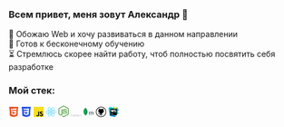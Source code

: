 ### Всем привет, меня зовут Александр 👋

🖤 Обожаю Web и хочу развиваться в данном направлении  
🤯 Готов к бесконечному обучению  
⏳ Стремлюсь скорее найти работу, чтоб полностью посвятить себя разработке  

### Мой стек:
<a href="#"><img alt="html5" src="images/html.svg" width="18"></a>
<a href="#"><img alt="css" src="images/css.svg" width="18"></a>
<a href="#"><img alt="js" src="images/js.svg" width="18"></a>
<a href="#"><img alt="react" src="images/react.svg" width="18"></a>
<a href="#"><img alt="nodejs" src="images/nodejs.svg" width="18"></a>
<a href="#"><img alt="express" src="images/express.svg" width="18"></a>
<a href="#"><img alt="mongodb" src="images/mongodb.svg" width="18"></a> 
<a href="#"><img alt="github" src="images/github.svg" width="18"></a>
<a href="#"><img alt="webstorm" src="images/webstorm.svg" width="18"></a>
